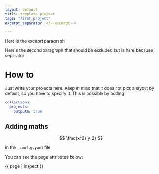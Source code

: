 ```yaml
---
layout: default 
title: template project 
tags: "first project"
excerpt_separator: <!--excerpt-->

---
```

Here is the exceprt paragraph

Here's the second paragraph that should be excluded but is here because separator

<!--excerpt-->

#  How to 
Just write your projects here. Keep in mind that it does not pick a layout by default,
so you have to specify it. This is possible by adding 
```yaml
collections:
  projects:
    outputs: true
```

## Adding maths
$$ \frac{x^2}{y_2} $$


in the `_config.yaml` file

You can see the page attributes below:

{{ page | inspect }}

